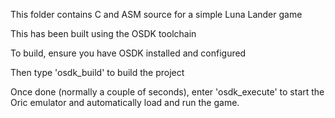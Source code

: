 This folder contains C and ASM source for a simple Luna Lander game

This has been built using the OSDK toolchain

To build, ensure you have OSDK installed and configured

Then type 'osdk_build' to build the project

Once done (normally a couple of seconds), enter 'osdk_execute' to start the Oric emulator and automatically load and run the game.
